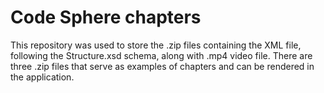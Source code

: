 # Code Sphere chapters

This repository was used to store the .zip files containing the XML file, following the Structure.xsd schema, along with .mp4 video file.
There are three .zip files that serve as examples of chapters and can be rendered in the application.
